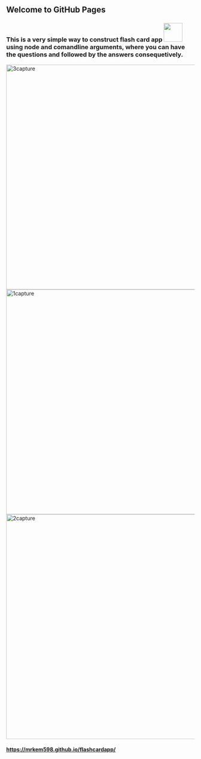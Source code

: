 ## Welcome to GitHub Pages
### This is a very simple way to construct flash card app <img width="50" src="https://media.giphy.com/media/QWgYtVMNX2Xp6/giphy.gif"> using node and comandline arguments, where you can have the questions and followed by the answers consequetively. 

<img width="600" alt="3capture" src="https://cloud.githubusercontent.com/assets/23619819/25354664/da9124de-2901-11e7-864f-d8f6f22fae56.PNG">
<img width="600" alt="1capture" src="https://cloud.githubusercontent.com/assets/23619819/25354175/05407650-2900-11e7-9b9a-e95545ae7d60.PNG">
<img width="600" alt="2capture" src="https://cloud.githubusercontent.com/assets/23619819/25354174/053e8a52-2900-11e7-98f1-570cc242cab8.PNG">

#### https://mrkem598.github.io/flashcardapp/



